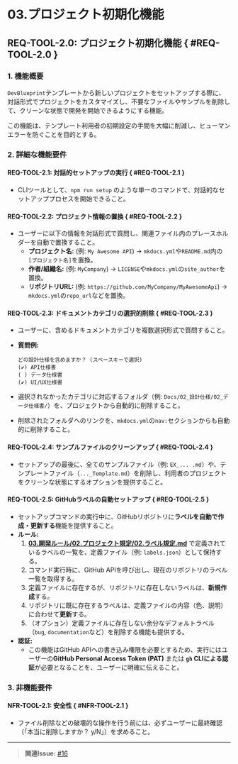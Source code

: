 # 03.プロジェクト初期化機能

## REQ-TOOL-2.0: プロジェクト初期化機能 { #REQ-TOOL-2.0 }

### 1. 機能概要

`DevBlueprint`テンプレートから新しいプロジェクトをセットアップする際に、対話形式でプロジェクトをカスタマイズし、不要なファイルやサンプルを削除して、クリーンな状態で開発を開始できるようにする機能。

この機能は、テンプレート利用者の初期設定の手間を大幅に削減し、ヒューマンエラーを防ぐことを目的とする。

### 2. 詳細な機能要件

#### REQ-TOOL-2.1: 対話的セットアップの実行 { #REQ-TOOL-2.1 }

- CLIツールとして、`npm run setup`
  のような単一のコマンドで、対話的なセットアッププロセスを開始できること。

#### REQ-TOOL-2.2: プロジェクト情報の置換 { #REQ-TOOL-2.2 }

- ユーザーに以下の情報を対話形式で質問し、関連ファイル内のプレースホルダーを自動で置換すること。
  - **プロジェクト名:** (例: `My Awesome API`) →
    `mkdocs.yml`や`README.md`内の`[プロジェクト名]`を置換。
  - **作者/組織名:** (例: `MyCompany`) →
    `LICENSE`や`mkdocs.yml`の`site_author`を置換。
  - **リポジトリURL:** (例: `https://github.com/MyCompany/MyAwesomeApi`) →
    `mkdocs.yml`の`repo_url`などを置換。

#### REQ-TOOL-2.3: ドキュメントカテゴリの選択的削除 { #REQ-TOOL-2.3 }

- ユーザーに、含めるドキュメントカテゴリを複数選択形式で質問すること。
- **質問例:**

  ```text
  どの設計仕様を含めますか？ (スペースキーで選択)
  (✔) API仕様書
  ( ) データ仕様書
  (✔) UI/UX仕様書
  ```

- 選択されなかったカテゴリに対応するフォルダ（例:
  `Docs/02_設計仕様/02_データ仕様書/`）を、プロジェクトから自動的に削除すること。
- 削除されたフォルダへのリンクを、`mkdocs.yml`の`nav:`セクションからも自動的に削除すること。

#### REQ-TOOL-2.4: サンプルファイルのクリーンアップ { #REQ-TOOL-2.4 }

- セットアップの最後に、全てのサンプルファイル（例:
  `EX_... .md`）や、テンプレートファイル（`..._Template.md`）を削除し、利用者のプロジェクトをクリーンな状態にするオプションを提供すること。

#### REQ-TOOL-2.5: GitHubラベルの自動セットアップ { #REQ-TOOL-2.5 }

- セットアップコマンドの実行中に、GitHubリポジトリに**ラベルを自動で作成・更新する**機能を提供すること。
- **ルール:**
  1. **[03.開発ルール/02.プロジェクト規定/02.ラベル規定.md](../../../03_開発ルール/02_プロジェクト規定/02_ラベル規定.md)**
     で定義されているラベルの一覧を、定義ファイル（例:
     `labels.json`）として保持する。
  2. コマンド実行時に、GitHub
     APIを呼び出し、現在のリポジトリのラベル一覧を取得する。
  3. 定義ファイルに存在するが、リポジトリに存在しないラベルは、**新規作成**する。
  4. リポジトリに既に存在するラベルは、定義ファイルの内容（色、説明）に合わせて**更新**する。
  5. （オプション）定義ファイルに存在しない余分なデフォルトラベル（`bug`,
     `documentation`など）を削除する機能も提供する。
- **認証:**
  - この機能はGitHub
    APIへの書き込み権限を必要とするため、実行にはユーザーの**GitHub Personal
    Access Token (PAT)** または **`gh`
    CLIによる認証**が必要となることを、ユーザーに明確に伝えること。

### 3. 非機能要件

#### NFR-TOOL-2.1: 安全性 { #NFR-TOOL-2.1 }

- ファイル削除などの破壊的な操作を行う前には、必ずユーザーに最終確認（「本当に削除しますか？ y/N」）を求めること。

---

> **関連Issue:** [#16](https://github.com/BitzLabs/DevBlueprint/issues/16)
